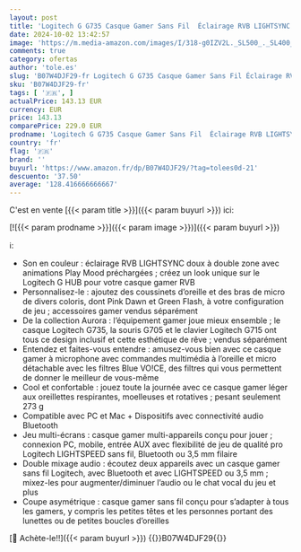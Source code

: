 ```yaml
---
layout: post
title: 'Logitech G G735 Casque Gamer Sans Fil  Éclairage RVB LIGHTSYNC Personnalisable  LIGHTSPEED  Bluetooth  Micro Amovible  Compatible avec PC & Mac - Blanc'
date: 2024-10-02 13:42:57
image: 'https://m.media-amazon.com/images/I/318-g0IZV2L._SL500_._SL400_.jpg'
comments: true
category: ofertas
author: 'tole.es'
slug: 'B07W4DJF29-fr Logitech G G735 Casque Gamer Sans Fil Éclairage RVB...'
sku: 'B07W4DJF29-fr'
tags: [ '🇫🇷', ]
actualPrice: 143.13 EUR
currency: EUR
price: 143.13
comparePrice: 229.0 EUR
prodname: 'Logitech G G735 Casque Gamer Sans Fil  Éclairage RVB LIGHTSYNC Personnalisable  LIGHTSPEED  Bluetooth  Micro Amovible  Compatible avec PC & Mac - Blanc'
country: 'fr'
flag: '🇫🇷'
brand: ''
buyurl: 'https://www.amazon.fr/dp/B07W4DJF29/?tag=tolees0d-21'
descuento: '37.50'
average: '128.416666666667'
---
```


C'est en vente [{{< param title >}}]({{< param buyurl >}}) ici:

[![{{< param prodname >}}]({{< param image >}})]({{< param buyurl >}})

ℹ️:

- Son en couleur : éclairage RVB LIGHTSYNC doux à double zone avec animations Play Mood préchargées ; créez un look unique sur le Logitech G HUB pour votre casque gamer RVB
- Personnalisez-le : ajoutez des coussinets d’oreille et des bras de micro de divers coloris, dont Pink Dawn et Green Flash, à votre configuration de jeu ; accessoires gamer vendus séparément
- De la collection Aurora : l’équipement gamer joue mieux ensemble ; le casque Logitech G735, la souris G705 et le clavier Logitech G715 ont tous ce design inclusif et cette esthétique de rêve ; vendus séparément
- Entendez et faites-vous entendre : amusez-vous bien avec ce casque gamer à microphone avec commandes multimédia à l’oreille et micro détachable avec les filtres Blue VO!CE, des filtres qui vous permettent de donner le meilleur de vous-même
- Cool et confortable : jouez toute la journée avec ce casque gamer léger aux oreillettes respirantes, moelleuses et rotatives ; pesant seulement 273 g
- Compatible avec PC et Mac + Dispositifs avec connectivité audio Bluetooth
- Jeu multi-écrans : casque gamer multi-appareils conçu pour jouer ; connexion PC, mobile, entrée AUX avec flexibilité de jeu de qualité pro Logitech LIGHTSPEED sans fil, Bluetooth ou 3,5 mm filaire
- Double mixage audio : écoutez deux appareils avec un casque gamer sans fil Logitech, avec Bluetooth et avec LIGHTSPEED ou 3,5 mm ; mixez-les pour augmenter/diminuer l’audio ou le chat vocal du jeu et plus
- Coupe asymétrique : casque gamer sans fil conçu pour s’adapter à tous les gamers, y compris les petites têtes et les personnes portant des lunettes ou de petites boucles d’oreilles

[🛒 Achète-le!!]({{< param buyurl >}})
{{<world>}}B07W4DJF29{{</world>}}
